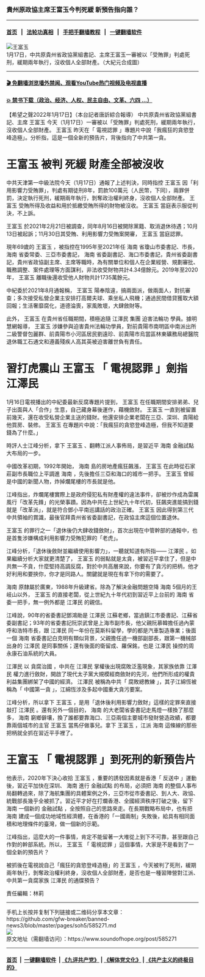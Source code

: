 ### 貴州原政協主席王富玉今判死緩 新預告指向誰？
------------------------

#### [首页](https://github.com/gfw-breaker/banned-news3/blob/master/README.md) &nbsp;&nbsp;|&nbsp;&nbsp; [法轮功真相](https://github.com/begood0513/basic/blob/master/README.md)  &nbsp;&nbsp;|&nbsp;&nbsp; [手把手翻墙教程](https://github.com/gfw-breaker/guides/wiki)  &nbsp;&nbsp;|&nbsp;&nbsp; [一键翻墙软件](https://github.com/gfw-breaker/nogfw/blob/master/README.md)  



<div><img alt="王富玉" src="https://img.soundofhope.org/2022-01/1642428341702.jpg"/>
<br/><figcaption class="caption">
 1月17日，中共原貴州省政協黨組書記、主席王富玉一審被以「受賄罪」判處死刑，緩期兩年執行，沒收個人全部財產。（大紀元合成圖）
</figcaption></div><hr/>

#### [ 🎬  免翻墙浏览墙外禁闻、观看YouTube热门视频及电视直播](https://github.com/gfw-breaker/HelloWorld)

#### [ 💥  禁书下载（政治、经济、人权、民主自由、文革、六四 ...）](https://github.com/gfw-breaker/books/blob/master/README.md)

<div><div class="Content__Wrapper sc-1bvya0-0 grZQxZ">
 <p class="meta-top">
  <span class="meta">
   【希望之聲2022年1月17日】（本台記者唐訢綜合報導）
  </span>
  中共原貴州省政協黨組書記、主席
  <ok href="/term/482915?lang=b5">
   王富玉
  </ok>
  今天（1月17日）一審被以「受賄罪」判處死刑，緩期兩年執行，沒收個人全部財產。
  <ok href="/term/482915?lang=b5">
   王富玉
  </ok>
  昨天在「
  <ok href="/term/5828?lang=b5">
   電視認罪
  </ok>
  」專題片中說「我瘋狂的貪慾登峰造極」。分析指，這是一個全新的預告片，背後指向了中共第一貪。
 </p>
 <h1>
  <ok href="/term/482915?lang=b5">
   王富玉
  </ok>
  被判
  <ok href="/term/12322?lang=b5">
   死緩
  </ok>
  財產全部被沒收
 </h1>
 <p>
  中共天津第一中級法院今天（1月17日）通報了上述判決，同時指控
  <ok href="/term/482915?lang=b5">
   王富玉
  </ok>
  因「利用影響力受賄罪」，判處有期徒刑8年，罰款100萬元（人民幣，下同），兩罪併罰，決定執行死刑，緩期兩年執行，剝奪政治權利終身，沒收個人全部財產。
  <ok href="/term/482915?lang=b5">
   王富玉
  </ok>
  受賄所得及收益和用於抵繳受賄所得的財物被沒收。
  <ok href="/term/482915?lang=b5">
   王富玉
  </ok>
  當庭表示服從判決，不上訴。
 </p>
 <p>
  <ok href="/term/482915?lang=b5">
   王富玉
  </ok>
  於2021年2月21日被調查，同年8月16日被開除黨籍、取消退休待遇；10月13日被起訴；11月30日其受賄、利用影響力受賄案開審，
  <ok href="/term/482915?lang=b5">
   王富玉
  </ok>
  當庭認罪。
 </p>
 <p>
  現年69歲的
  <ok href="/term/482915?lang=b5">
   王富玉
  </ok>
  ，被指控在1995年至2021年任
  <ok href="/term/26053?lang=b5">
   海南
  </ok>
  省瓊山市委書記、市長，
  <ok href="/term/26053?lang=b5">
   海南
  </ok>
  省委常委、三亞市委書記，
  <ok href="/term/26053?lang=b5">
   海南
  </ok>
  省委副書記、海口市委書記，貴州省委副書記，貴州省政協副主席、主席等職時，為有關單位和個人在企業經營、規劃審批、職務調整、案件處理等方面謀利，非法收受財物共計4.34億餘元。2019年至2020年，
  <ok href="/term/482915?lang=b5">
   王富玉
  </ok>
  離職後還收受他人財物共計1735萬餘元。
 </p>
 <p>
  中紀委於2021年8月通報稱，
  <ok href="/term/482915?lang=b5">
   王富玉
  </ok>
  陽奉陰違，搞兩面派，做兩面人，對抗審查；多次接受私營企業主安排打高爾夫球、乘坐私人飛機；通過民間借貸獲取大額回報；生活奢靡腐化，道德淪喪，家風敗壞，大肆斂財等。
 </p>
 <p>
  此外，
  <ok href="/term/482915?lang=b5">
   王富玉
  </ok>
  在貴州省任職期間，積極追隨
  <ok href="/term/1250?lang=b5">
   江澤民
  </ok>
  集團
  <ok href="/term/2265?lang=b5">
   迫害法輪功
  </ok>
  學員。據明慧網報導，
  <ok href="/term/482915?lang=b5">
   王富玉
  </ok>
  涉嫌參與迫害貴州法輪功學員，對前貴陽市南明區中南派出所二級警督包麗群、前貴陽市小河區居民劉遠珍、前貴陽市烏當區林東礦務局總醫院退休職工石通文和遵義殘疾人高其英被迫害離世負有責任。
 </p>
 <h1>
  習打虎震山
  <ok href="/term/482915?lang=b5">
   王富玉
  </ok>
  「
  <ok href="/term/5828?lang=b5">
   電視認罪
  </ok>
  」劍指
  <ok href="/term/1250?lang=b5">
   江澤民
  </ok>
 </h1>
 <p>
  1月16日電視播出的中紀委最新反腐專題片提到，
  <ok href="/term/482915?lang=b5">
   王富玉
  </ok>
  在任職期間安排弟弟、兒子出面與人「合作」生意，自己藏身幕後運作，藉機斂財。
  <ok href="/term/482915?lang=b5">
   王富玉
  </ok>
  一直到被留置前幾天，還在收受私營企業主送的錢財。他還安排企業老闆在三亞、深圳、貴陽給他買房、裝修。
  <ok href="/term/482915?lang=b5">
   王富玉
  </ok>
  在專題片中說：「我瘋狂的貪慾登峰造極，但我不知道要錢為了什麼。」
 </p>
 <p>
  時評人士江峰分析，拿下
  <ok href="/term/482915?lang=b5">
   王富玉
  </ok>
  、翻轉江派人事佈局，是習近平
  <ok href="/term/26053?lang=b5">
   海南
  </ok>
  <ok href="/term/681199?lang=b5">
   金融試點
  </ok>
  大布局的一步。
 </p>
 <p>
  中國改革初期，1992年開始，
  <ok href="/term/26053?lang=b5">
   海南
  </ok>
  島的房地產瘋狂飆漲，
  <ok href="/term/482915?lang=b5">
   王富玉
  </ok>
  在此時從石家莊副市長職位上平調進
  <ok href="/term/26053?lang=b5">
   海南
  </ok>
  ，先後擔任三亞和海口的城市一把手。
  <ok href="/term/482915?lang=b5">
   王富玉
  </ok>
  曾經是中國的新聞人物，炸掉爛尾樓的市長就是他。
 </p>
 <p>
  江峰指出，炸爛尾樓實際上是政府侵犯私有財產權的違法事件，卻被炒作成為雷厲風行「改革先鋒」的光榮事蹟。因為中共在上世紀九十年代初，狂飆突進能搞到錢就是「改革派」，就是符合鄧小平南巡講話的政治正確。
  <ok href="/term/482915?lang=b5">
   王富玉
  </ok>
  因此得到第三代中共領袖的賞識，最後官拜貴州省省委副書記，在政協主席這個位置退休。
 </p>
 <p>
  <ok href="/term/482915?lang=b5">
   王富玉
  </ok>
  的罪行之一「退休後仍大肆收錢斂財」，首次出現在中管幹部的通報中，也是首隻涉嫌構成利用影響力受賄犯罪的「老虎」。
 </p>
 <p>
  江峰分析，「退休後斂財並繼續使用影響力」，一聽就知道有所指——
  <ok href="/term/1250?lang=b5">
   江澤民
  </ok>
  。如果繼續分析大家就更清楚了，
  <ok href="/term/482915?lang=b5">
   王富玉
  </ok>
  的弱點就是太貪，被習近平拿住了，但是中共無一不貪，什麼堅持高調反腐，對於中共高層來說，你要有了貪污的把柄，他才好利用和要挾你，你才是同路人。關鍵就是現在有拿下你的需要了。
 </p>
 <p>
  <ok href="/term/26053?lang=b5">
   海南
  </ok>
  原隸屬於廣東，1988年升級建省。除為了解決金融問題空降
  <ok href="/term/26053?lang=b5">
   海南
  </ok>
  5個月的王岐山以外，
  <ok href="/term/482915?lang=b5">
   王富玉
  </ok>
  的直接老闆，從上世紀九十年代初到習近平上台前的
  <ok href="/term/26053?lang=b5">
   海南
  </ok>
  省委一把手，無一例外都是
  <ok href="/term/1250?lang=b5">
   江澤民
  </ok>
  的親信。
 </p>
 <p>
  江峰說，90年的省委書記鄧鴻勛是
  <ok href="/term/1250?lang=b5">
   江澤民
  </ok>
  江蘇老鄉，當過鎮江市委書記、江蘇省委副書記；93年的省委書記阮崇武曾是上海市副市長，他父親阮慕韓擔任過內蒙呼和浩特市長，跟
  <ok href="/term/1250?lang=b5">
   江澤民
  </ok>
  同一年份在莫斯科留學，學的都是汽車製造專業；後面一個
  <ok href="/term/26053?lang=b5">
   海南
  </ok>
  省委書記白克明有類似背景，父親擔任過一機部副部長，跟第一機械部出身的
  <ok href="/term/1250?lang=b5">
   江澤民
  </ok>
  是同事關係；還有後面的衛留成、羅保銘，也是
  <ok href="/term/1250?lang=b5">
   江澤民
  </ok>
  操控的周永康石油系統的大員。
 </p>
 <p>
  <ok href="/term/1250?lang=b5">
   江澤民
  </ok>
  以
  <ok href="/term/52006?lang=b5">
   貪腐治國
  </ok>
  ，中共在
  <ok href="/term/1250?lang=b5">
   江澤民
  </ok>
  掌權後出現腐敗泛濫現象，其家族依靠
  <ok href="/term/1250?lang=b5">
   江澤民
  </ok>
  權力進行斂財，開啟了現代太子黨大規模經商斂財的先河，他們所形成的權貴利益集團綁架了中國的經濟。
  <ok href="/term/1250?lang=b5">
   江澤民
  </ok>
  被稱為中共「
  <ok href="/term/681196?lang=b5">
   腐敗總教練
  </ok>
  」，其子江綿恆被稱為「
  <ok href="/term/21593?lang=b5">
   中國第一貪
  </ok>
  」，江綿恆涉及多起中國重大貪污要案。
 </p>
 <p>
  江峰分析，所以拿下
  <ok href="/term/482915?lang=b5">
   王富玉
  </ok>
  ，是用「退休後利用影響力斂財」這樣的定罪來直接敲打
  <ok href="/term/1250?lang=b5">
   江澤民
  </ok>
  。還有另外一個目的，
  <ok href="/term/26053?lang=b5">
   海南
  </ok>
  的大老闆省委書記走馬燈一樣換了那麼多，
  <ok href="/term/26053?lang=b5">
   海南
  </ok>
  窮鄉僻壤，換了誰都要靠海口、三亞兩個主要城市發財營造政績，都要靠兩個城市的主官
  <ok href="/term/482915?lang=b5">
   王富玉
  </ok>
  當馬仔做事兒。拿下
  <ok href="/term/482915?lang=b5">
   王富玉
  </ok>
  ，江派
  <ok href="/term/26053?lang=b5">
   海南
  </ok>
  這條線的那些把柄就全抓在習近平手裡了。
 </p>
 <h1>
  <ok href="/term/482915?lang=b5">
   王富玉
  </ok>
  「
  <ok href="/term/5828?lang=b5">
   電視認罪
  </ok>
  」到死刑的新預告片
 </h1>
 <p>
  他表示，2020年下決心收拾
  <ok href="/term/482915?lang=b5">
   王富玉
  </ok>
  ，重要的誘發因素就是香港「
  <ok href="/term/1010?lang=b5">
   反送中
  </ok>
  」運動後，習近平加快在深圳、
  <ok href="/term/26053?lang=b5">
   海南
  </ok>
  進行
  <ok href="/term/681199?lang=b5">
   金融試點
  </ok>
  的布局，必須把
  <ok href="/term/26053?lang=b5">
   海南
  </ok>
  的整個人事布局翻轉過來，除了海航集團的具體案例之外，三亞市從市委書記、到人大、政協、統戰部長幾乎全被抓了。習近平才好在打爛香港、全國經濟秩序打破之後，留下
  <ok href="/term/26053?lang=b5">
   海南
  </ok>
  一個新的
  <ok href="/term/681199?lang=b5">
   金融試點
  </ok>
  ，全按照自己的思路來走。在長期戰略布局中，也有把
  <ok href="/term/26053?lang=b5">
   海南
  </ok>
  建成一個成功地域性經濟體，在香港的「一國兩制」失敗後，給具有相同面積和地理條件的臺灣，做一個新的示範。
 </p>
 <p>
  江峰指出，這麼大的一件事情，肯定不能留著一大堆從上到下不可靠，甚至跟自己作對的幹部系統。所以，
  <ok href="/term/482915?lang=b5">
   王富玉
  </ok>
  「
  <ok href="/term/5828?lang=b5">
   電視認罪
  </ok>
  」這個事情，大家是不是看到了一個全新的預告片？
 </p>
 <p>
  被抓後在電視說自己「瘋狂的貪慾登峰造極」的
  <ok href="/term/482915?lang=b5">
   王富玉
  </ok>
  ，今天被判了死刑，緩期兩年執行，剝奪政治權利終身，沒收個人全部財產，是否也是一種習陣營對江派、中共第一貪腐家族
  <ok href="/term/1250?lang=b5">
   江澤民
  </ok>
  的通牒預告？
 </p>
 <p class="meta-btm">
  責任編輯：林莉
 </p>
</div>
</div>
<hr/>
手机上长按并复制下列链接或二维码分享本文章：<br/>
https://github.com/gfw-breaker/banned-news3/blob/master/pages/soh5/585271.md <br/>
<a href='https://github.com/gfw-breaker/banned-news3/blob/master/pages/soh5/585271.md'><img src='https://github.com/gfw-breaker/banned-news3/blob/master/pages/soh5/585271.md.png'/></a> <br/>
原文地址（需翻墙访问）：https://www.soundofhope.org/post/585271


------------------------
#### [首页](https://github.com/gfw-breaker/banned-news3/blob/master/README.md) &nbsp;|&nbsp; [一键翻墙软件](https://github.com/gfw-breaker/nogfw/blob/master/README.md) &nbsp;| [《九评共产党》](https://github.com/gfw-breaker/9ping.md/blob/master/README.md#九评之一评共产党是什么) | [《解体党文化》](https://github.com/gfw-breaker/jtdwh.md/blob/master/README.md) | [《共产主义的终极目的》](https://github.com/gfw-breaker/gczydzjmd.md/blob/master/README.md)


<img src='http://gfw-breaker.win/banned-news3/pages/soh5/585271.md' width='0px' height='0px'/>